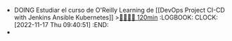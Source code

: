 - DOING Estudiar el curso de O'Reilly Learning de [[DevOps Project CI-CD with Jenkins Ansible Kubernetes]] >[🍅🍅🍅🍅 120min](#agenda-pomo://?t=f-1668674459921-1800%2Cf-1668678039111-1800%2Cf-1668680181279-1800%2Cf-1668688144780-1800)
  :LOGBOOK:
  CLOCK: [2022-11-17 Thu 09:40:51]
  :END:
-